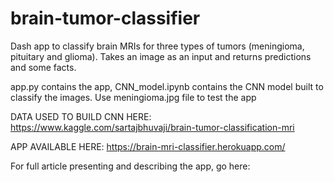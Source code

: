 # brain-tumor-classifier

Dash app to classify brain MRIs for three types of tumors (meningioma, pituitary and glioma). Takes an image as an input and returns predictions and some facts. 

app.py contains the app, CNN_model.ipynb contains the CNN model built to classify the images. Use meningioma.jpg file to test the app

DATA USED TO BUILD CNN HERE: https://www.kaggle.com/sartajbhuvaji/brain-tumor-classification-mri

APP AVAILABLE HERE:  https://brain-mri-classifier.herokuapp.com/ 

For full article presenting and describing the app, go here: 
